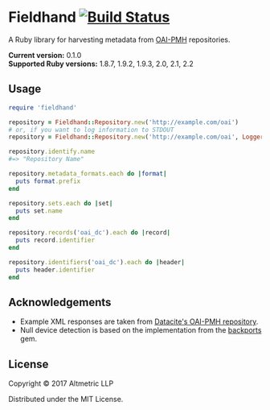 # Fieldhand [![Build Status](https://travis-ci.org/altmetric/fieldhand.svg?branch=master)](https://travis-ci.org/altmetric/fieldhand)

A Ruby library for harvesting metadata from [OAI-PMH](https://www.openarchives.org/OAI/openarchivesprotocol.html) repositories.

**Current version:** 0.1.0  
**Supported Ruby versions:** 1.8.7, 1.9.2, 1.9.3, 2.0, 2.1, 2.2

## Usage

```ruby
require 'fieldhand'

repository = Fieldhand::Repository.new('http://example.com/oai')
# or, if you want to log information to STDOUT
repository = Fieldhand::Repository.new('http://example.com/oai', Logger.new(STDOUT))

repository.identify.name
#=> "Repository Name"

repository.metadata_formats.each do |format|
  puts format.prefix
end

repository.sets.each do |set|
  puts set.name
end

repository.records('oai_dc').each do |record|
  puts record.identifier
end

repository.identifiers('oai_dc').each do |header|
  puts header.identifier
end
```

## Acknowledgements

* Example XML responses are taken from [Datacite's OAI-PMH repository](https://oai.datacite.org/).
* Null device detection is based on the implementation from the [backports](https://github.com/marcandre/backports) gem.

## License

Copyright © 2017 Altmetric LLP

Distributed under the MIT License.
